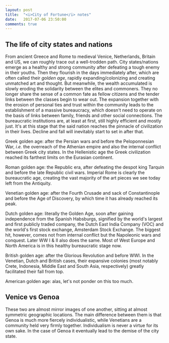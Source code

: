 ```yaml
---
layout: post
title:  "<i>City of Fortune</i> notes"
date:   2017-07-06 23:50:00
comments: true
---
```


## The life of city states and nations

From ancient Greece and Rome to medieval Venice, Netherlands, Britain and US, we can roughly trace out a well-trodden path. City states/nations emerge as a healthy and strong community after defeating a tough enemy in their youths. Then they flourish in the days immediately after, which are often called their _golden age_, rapidly expanding/colonizing and creating unmatched art and thought. But meanwhile, the wealth accumulated is slowly eroding the solidarity between the elites and commoners. They no longer share the sense of a common fate as fellow citizens and the tender links between the classes begin to wear out. The expansion together with the erosion of personal ties and trust within the community leads to the establishment of a massive bureaucracy, which doesn't need to operate on the basis of links between family, friends and other social connections. The bureaucratic institutions are, at least at first, still highly efficient and  mostly just. It's at this stage that the said nation reaches the pinnacle of civilization in their lives. Decline and fall will inevitably start to set in after that. 

Greek golden age: after the Persian wars and before the Peloponnesian War, _i.e._ the overreach of the Athenian empire and also the internal conflict between Greek city states. In the Hellenistic age the Greek civilization reached its farthest limits on the Eurasian continent.

Roman golden age: the Republic era, after defeating the despot king Tarquin and before the late Republic civil wars. Imperial Rome is clearly the bureaucratic age, creating the vast majority of the art pieces we see today left from the Antiquity.

Venetian golden age: after the Fourth Crusade and sack of Constantinople and before the Age of Discovery, by which time it has already reached its peak.

Dutch golden age: literally the Golden Age, soon after gaining independence from the Spanish Habsburgs, signified by the world's largest and first publicly traded company, the Dutch East India Company (VOC) and the world's first stock exchange, Amsterdam Stock Exchange. The biggest hit, however, comes not from internal conflict but the Napoleonic wars and conquest. Later WW I & II also does the same. Most of West Europe and North America is in this healthy bureaucratic stage now.

British golden age: after the Glorious Revolution and before WWI. In the Venetian, Dutch and British cases, their expansive colonies (most notably Crete, Indonesia, Middle East and South Asia, respectively) greatly facilitated their fall from top.

American golden age: alas, let's not ponder on this too much.

## Venice vs Genoa

These two are almost mirror images of one another, sitting at almost symmetric geographic locations. The main difference between them is that Genoa is much more fiercely individualistic, while Venetians are a community held very firmly together. Individualism is never a virtue for its own sake. In the case of Genoa it eventually lead to the demise of the city state. 